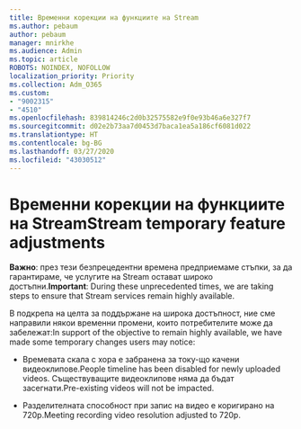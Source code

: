 ```yaml
---
title: Временни корекции на функциите на Stream
ms.author: pebaum
author: pebaum
manager: mnirkhe
ms.audience: Admin
ms.topic: article
ROBOTS: NOINDEX, NOFOLLOW
localization_priority: Priority
ms.collection: Adm_O365
ms.custom:
- "9002315"
- "4510"
ms.openlocfilehash: 839814246c2d0b32575582e9f0e93b46a6e327f7
ms.sourcegitcommit: d02e2b73aa7d0453d7baca1ea5a186cf6081d022
ms.translationtype: HT
ms.contentlocale: bg-BG
ms.lasthandoff: 03/27/2020
ms.locfileid: "43030512"
---
```

# <a name="stream-temporary-feature-adjustments"></a><span data-ttu-id="88541-102">Временни корекции на функциите на Stream</span><span class="sxs-lookup"><span data-stu-id="88541-102">Stream temporary feature adjustments</span></span>

<span data-ttu-id="88541-103">**Важно**: през тези безпрецедентни времена предприемаме стъпки, за да гарантираме, че услугите на Stream остават широко достъпни.</span><span class="sxs-lookup"><span data-stu-id="88541-103">**Important**: During these unprecedented times, we are taking steps to ensure that Stream services remain highly available.</span></span>

<span data-ttu-id="88541-104">В подкрепа на целта за поддържане на широка достъпност, ние сме направили някои временни промени, които потребителите може да забележат:</span><span class="sxs-lookup"><span data-stu-id="88541-104">In support of the objective to remain highly available, we have made some temporary changes users may notice:</span></span> 

- <span data-ttu-id="88541-105">Времевата скала с хора е забранена за току-що качени видеоклипове.</span><span class="sxs-lookup"><span data-stu-id="88541-105">People timeline has been disabled for newly uploaded videos.</span></span> <span data-ttu-id="88541-106">Съществуващите видеоклипове няма да бъдат засегнати.</span><span class="sxs-lookup"><span data-stu-id="88541-106">Pre-existing videos will not be impacted.</span></span>

- <span data-ttu-id="88541-107">Разделителната способност при запис на видео е коригирано на 720p.</span><span class="sxs-lookup"><span data-stu-id="88541-107">Meeting recording video resolution adjusted to 720p.</span></span>
